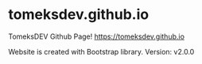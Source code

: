 # tomeksdev.github.io
TomeksDEV Github Page! https://tomeksdev.github.io

Website is created with Bootstrap library.
Version: v2.0.0
